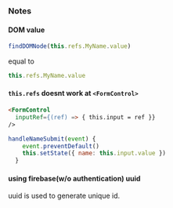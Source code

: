 ### Notes 

#### DOM value

```js
findDOMNode(this.refs.MyName.value)
```
equal to
```js
this.refs.MyName.value
```

#### `this.refs` doesnt work at `<FormControl>`
```html
<FormControl
  inputRef={(ref) => { this.input = ref }}
/>
```
```js
handleNameSubmit(event) {
    event.preventDefault()
    this.setState({ name: this.input.value })
  }
```

#### using firebase(w/o authentication) uuid

uuid is used to generate unique id.
